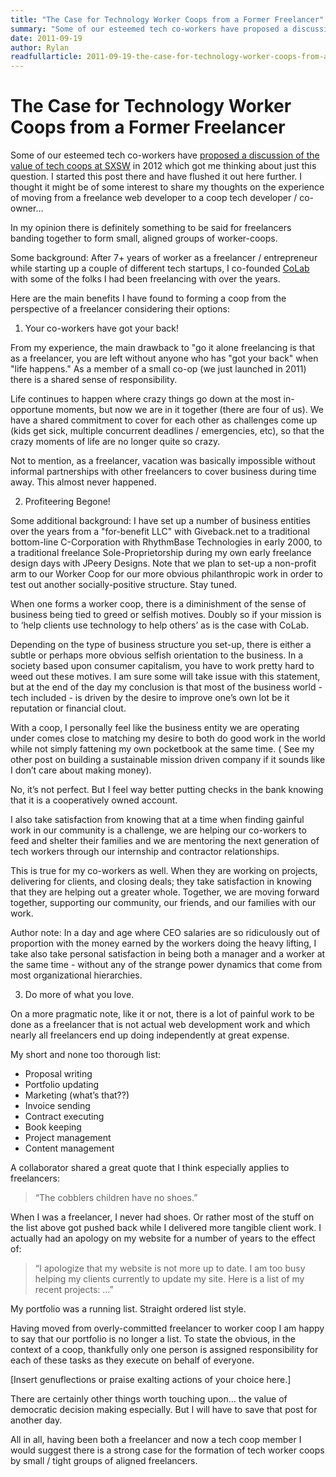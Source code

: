 ```yaml
---
title: "The Case for Technology Worker Coops from a Former Freelancer"
summary: "Some of our esteemed tech co-workers have proposed a discussion of the value of tech coops at SXSW in 2012 which got me thinking about just this question."
date: 2011-09-19
author: Rylan
readfullarticle: 2011-09-19-the-case-for-technology-worker-coops-from-a-former-freelancer
---
```


# The Case for Technology Worker Coops from a Former Freelancer

Some of our esteemed tech co-workers have [proposed a discussion of the value of tech coops at SXSW](http://panelpicker.sxsw.com/ideas/view/9313) in 2012 which got me thinking about just this question.  I started this post there and have flushed it out here further.  I thought it might be of some interest to share my thoughts on the experience of moving from a freelance web developer to a coop tech developer / co-owner…

In my opinion there is definitely something to be said for freelancers banding together to form small, aligned groups of worker-coops.

Some background:  After 7+ years of worker as a freelancer /  entrepreneur while starting up a couple of different tech startups, I co-founded [CoLab](http://colab.coop) with some of the folks I had been freelancing with over the years.

Here are the main benefits I have found to forming a coop from the perspective of a freelancer considering their options:

1. Your co-workers have got your back!

  From my experience, the main drawback to "go it alone freelancing is that as a freelancer, you are left without anyone who has "got your back" when "life happens." As a member of a small co-op (we just launched in 2011) there is a shared sense of responsibility.

  Life continues to happen where crazy things go down at the most in-opportune moments, but now we are in it together (there are four of us). We have a shared commitment to cover for each other as challenges come up (kids get sick, multiple concurrent deadlines / emergencies, etc), so that the crazy moments of life are no longer quite so crazy.

  Not to mention, as a freelancer, vacation was basically impossible without informal partnerships with other freelancers to cover business during time away.  This almost never happened.

2. Profiteering Begone!

  Some additional background: I have set up a number of business entities over the years from a "for-benefit LLC" with Giveback.net to a traditional bottom-line C-Corporation with RhythmBase Technologies in early 2000, to a traditional freelance Sole-Proprietorship during my own early freelance design days with JPeery Designs. Note that we plan to set-up a non-profit arm to our Worker Coop for our more obvious philanthropic work in order to test out another socially-positive structure. Stay tuned.

  When one forms a worker coop, there is a diminishment of the sense of business being tied to greed or selfish motives.  Doubly so if your mission is to ‘help clients use technology to help others’ as is the case with CoLab.

  Depending on the type of business structure you set-up, there is either a subtle or perhaps more obvious selfish orientation to the business.  In a society based upon consumer capitalism, you have to work pretty hard to weed out these motives.  I am sure some will take issue with this statement, but at the end of the day my conclusion is that most of the business world - tech included - is driven by the desire to improve one’s own lot be it reputation or financial clout.

  With a coop, I personally feel like the business entity we are operating under comes close to matching my desire to both do good work in the world while not simply fattening my own pocketbook at the same time.  ( See my other post on building a sustainable mission driven company if it sounds like I don’t care about making money).

  No, it’s not perfect.  But I feel way better putting checks in the bank knowing that it is a cooperatively owned account.

  I also take satisfaction from knowing that at a time when finding gainful work in our community is a challenge, we are helping our co-workers to feed and shelter their families and we are mentoring the next generation of tech workers through our internship and contractor relationships.

  This is true for my co-workers as well.  When they are working on projects, delivering for clients, and closing deals; they take satisfaction in knowing that they are helping out a greater whole.  Together, we are moving forward together, supporting our community, our friends, and our families with our work.

  Author note: In a day and age where CEO salaries are so ridiculously out of proportion with the money earned by the workers doing the heavy lifting, I take also take personal satisfaction in being both a manager and a worker at the same time - without any of the strange power dynamics that come from most organizational hierarchies.

3. Do more of what you love.

  On a more pragmatic note, like it or not, there is a lot of painful work to be done as a freelancer that is not actual web development work and which nearly all freelancers end up doing independently at great expense.

  My short and none too thorough list:
  - Proposal writing
  - Portfolio updating
  - Marketing (what’s that??)
  - Invoice sending
  - Contract executing
  - Book keeping
  - Project management
  - Content management

A collaborator shared a great quote that I think especially applies to freelancers:

> “The cobblers children have no shoes.”

When I was a freelancer, I never had shoes.  Or rather most of the stuff on the list above got pushed back while I delivered more tangible client work.  I actually had an apology on my website for a number of years to the effect of:

> “I apologize that my website is not more up to date.  I am too busy helping my clients currently to update my site.  Here is a list of my recent projects: ...”

My portfolio was a running list.  Straight ordered list style.

Having moved from overly-committed freelancer to worker coop I am happy to say that our portfolio is no longer a list.  To state the obvious, in the context of a coop, thankfully only one person is assigned responsibility for each of these tasks as they execute on behalf of everyone.

[Insert genuflections or praise exalting actions of your choice here.]

There are certainly other things worth touching upon… the value of democratic decision making especially.  But I will have to save that post for another day.

All in all, having been both a freelancer and now a tech coop member I would suggest there is a strong case for the formation of tech worker coops by small / tight groups of aligned freelancers.
